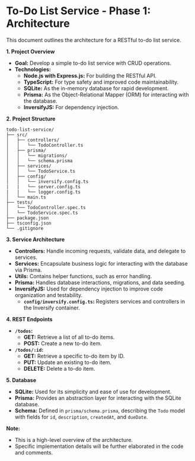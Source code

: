 # To-Do List Service - Phase 1: Architecture

This document outlines the architecture for a RESTful to-do list service.

**1. Project Overview**

- **Goal:** Develop a simple to-do list service with CRUD operations.
- **Technologies:**
  - **Node.js with Express.js:** For building the RESTful API.
  - **TypeScript:** For type safety and improved code maintainability.
  - **SQLite:** As the in-memory database for rapid development.
  - **Prisma:** As the Object-Relational Mapper (ORM) for interacting with the database.
  - **InversifyJS:** For dependency injection.

**2. Project Structure**

```
todo-list-service/
├── src/
│   ├── controllers/
│   │   └── TodoController.ts
│   ├── prisma/
│   │   └── migrations/
│   │   └── schema.prisma
│   ├── services/
│   │   └── TodoService.ts
│   ├── config/
│   │   └── inversify.config.ts
|   |   └── server.config.ts
|   |   └── logger.config.ts
│   └── main.ts
├── tests/
│   └── TodoController.spec.ts
│   └── TodoService.spec.ts
├── package.json
├── tsconfig.json
└── .gitignore
```

**3. Service Architecture**

- **Controllers:** Handle incoming requests, validate data, and delegate to services.
- **Services:** Encapsulate business logic for interacting with the database via Prisma.
- **Utils:** Contains helper functions, such as error handling.
- **Prisma:** Handles database interactions, migrations, and data seeding.
- **InversifyJS:** Used for dependency injection to improve code organization and testability.
  - **`config/inversify.config.ts`:** Registers services and controllers in the Inversify container.

**4. REST Endpoints**

- **`/todos`:**
  - **GET:** Retrieve a list of all to-do items.
  - **POST:** Create a new to-do item.
- **`/todos/:id`:**
  - **GET:** Retrieve a specific to-do item by ID.
  - **PUT:** Update an existing to-do item.
  - **DELETE:** Delete a to-do item.

**5. Database**

- **SQLite:** Used for its simplicity and ease of use for development.
- **Prisma:** Provides an abstraction layer for interacting with the SQLite database.
- **Schema:** Defined in `prisma/schema.prisma`, describing the `Todo` model with fields for `id`, `description`, `createdAt`, and `dueDate`.

**Note:**

- This is a high-level overview of the architecture.
- Specific implementation details will be further elaborated in the code and comments.
